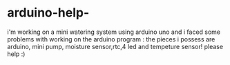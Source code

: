arduino-help-
=============
i'm working on a mini watering system using arduino uno and i faced some problems with working on the arduino program : the pieces i possess are arduino, mini pump, moisture sensor,rtc,4 led and tempeture sensor! please help :)
